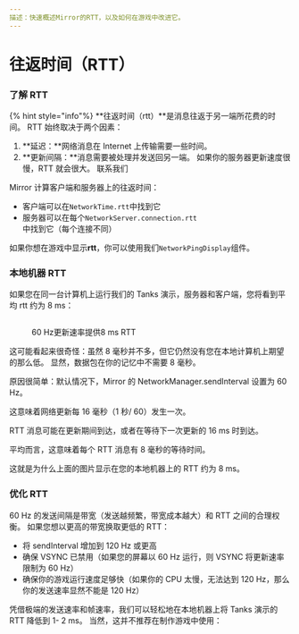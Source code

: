 ```yaml
---
描述：快速概述Mirror的RTT，以及如何在游戏中改进它。
---
```


# 往返时间（RTT）

###

### 了解 RTT

{% hint style="info"%}
**往返时间（rtt）**是消息往返于另一端所花费的时间。
RTT 始终取决于两个因素：

1. **延迟：**网络消息在 Internet 上传输需要一些时间。
2. **更新间隔：**消息需要被处理并发送回另一端。 如果你的服务器更新速度很慢，RTT 就会很大。
   联系我们

Mirror 计算客户端和服务器上的往返时间：

- 客户端可以在`NetworkTime.rtt`中找到它
- 服务器可以在每个`NetworkServer.connection.rtt`中找到它（每个连接不同）

如果你想在游戏中显示**rtt**，你可以使用我们`NetworkPingDisplay`组件。

### 本地机器 RTT

如果您在同一台计算机上运行我们的 Tanks 演示，服务器和客户端，您将看到平均 rtt 约为 8 ms：

<figure><img src="../../.gitbook/assets/2023-07-18 - rtt 8ms.png" alt=""> <figcaption><p>60 Hz更新速率提供8 ms RTT</p></figcaption></figure>

这可能看起来很奇怪：虽然 8 毫秒并不多，但它仍然没有您在本地计算机上期望的那么低。 显然，数据包在你的记忆中不需要 8 毫秒。

原因很简单：默认情况下，Mirror 的 NetworkManager.sendInterval 设置为 60 Hz。

这意味着网络更新每 16 毫秒（1 秒/ 60）发生一次。

RTT 消息可能在更新期间到达，或者在等待下一次更新的 16 ms 时到达。

平均而言，这意味着每个 RTT 消息有 8 毫秒的等待时间。

这就是为什么上面的图片显示在您的本地机器上的 RTT 约为 8 ms。

### 优化 RTT

60 Hz 的发送间隔是带宽（发送越频繁，带宽成本越大）和 RTT 之间的合理权衡。 如果您想以更高的带宽换取更低的 RTT：

- 将 sendInterval 增加到 120 Hz 或更高
- 确保 VSYNC 已禁用（如果您的屏幕以 60 Hz 运行，则 VSYNC 将更新速率限制为 60 Hz）
- 确保你的游戏运行速度足够快（如果你的 CPU 太慢，无法达到 120 Hz，那么你的发送速率显然不能是 120 Hz）

凭借极端的发送速率和帧速率，我们可以轻松地在本地机器上将 Tanks 演示的 RTT 降低到 1- 2 ms。 当然，这并不推荐在制作游戏中使用：

<figure><img src="../../.gitbook/assets/2023-07-18 - rtt 2ms.png" alt=""> <figcaption></figcaption></figure>
